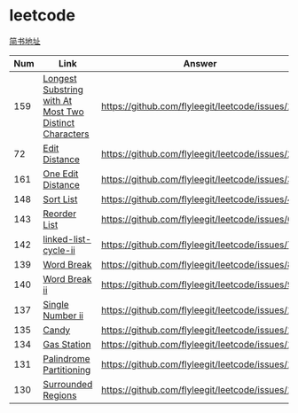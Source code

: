 # leetcode
[简书地址](https://www.jianshu.com/nb/16075157)

|Num|Link|Answer|
|---|---|---|
|159|[Longest Substring with At Most Two Distinct Characters](https://leetcode.com/problems/longest-substring-with-at-most-two-distinct-characters/)|https://github.com/flyleegit/leetcode/issues/1|
|72|[Edit Distance](https://leetcode.com/problems/edit-distance/)|https://github.com/flyleegit/leetcode/issues/2|
|161|[One Edit Distance](https://leetcode.com/problems/one-edit-distance/)|https://github.com/flyleegit/leetcode/issues/3|
|148|[Sort List](https://leetcode.com/problems/sort-list/)|https://github.com/flyleegit/leetcode/issues/4|
|143|[Reorder List](https://leetcode.com/problems/reorder-list/)|https://github.com/flyleegit/leetcode/issues/6|
|142|[linked-list-cycle-ii](https://leetcode.com/problems/linked-list-cycle-ii/)|https://github.com/flyleegit/leetcode/issues/7|
|139|[Word Break](https://leetcode.com/problems/word-break/)|https://github.com/flyleegit/leetcode/issues/8|
|140|[Word Break ii](https://leetcode.com/problems/word-break-ii/)|https://github.com/flyleegit/leetcode/issues/9|
|137|[Single Number ii](https://leetcode.com/problems/single-number-ii/)|https://github.com/flyleegit/leetcode/issues/10|
|135|[Candy](https://leetcode.com/problems/candy/)|https://github.com/flyleegit/leetcode/issues/11|
|134|[Gas Station](https://leetcode.com/problems/gas-station/)|https://github.com/flyleegit/leetcode/issues/12|
|131|[Palindrome Partitioning](https://leetcode.com/problems/palindrome-partitioning/)|https://github.com/flyleegit/leetcode/issues/13|
|130|[Surrounded Regions](https://leetcode.com/problems/surrounded-regions/)|https://github.com/flyleegit/leetcode/issues/14|